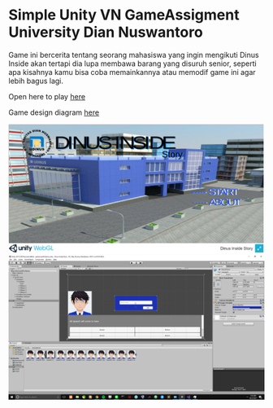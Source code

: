 # Simple Unity VN GameAssigment University Dian Nuswantoro
Game ini bercerita tentang seorang mahasiswa yang ingin mengikuti Dinus Inside akan tertapi dia lupa membawa barang yang disuruh senior, seperti apa kisahnya kamu bisa coba memainkannya atau memodif game ini agar lebih bagus lagi.

Open here to play [here](https://dinusinsidestory.000webhostapp.com/)

Game design diagram [here](https://dinusinsidestory.000webhostapp.com/GDD.htm)

![alt text](https://github.com/ibidathoillah/Simple-Unity-VN-GameAssigment-University-Dian-Nuswantoro/raw/master/screenshot/game1.png)
![alt text](https://github.com/ibidathoillah/Simple-Unity-VN-GameAssigment-University-Dian-Nuswantoro/raw/master/screenshot/game2.png)

